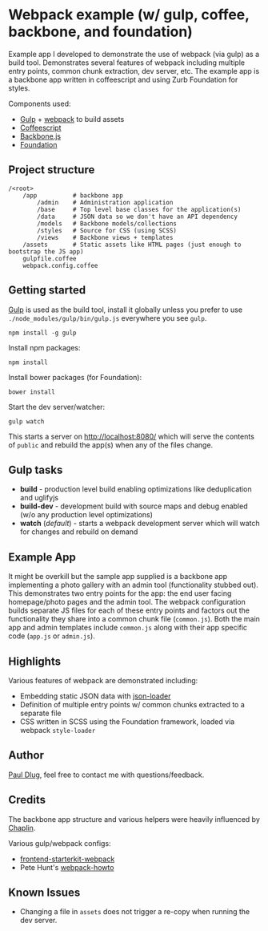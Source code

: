 # Webpack example (w/ gulp, coffee, backbone, and foundation)

Example app I developed to demonstrate the use of webpack (via gulp) as a build
tool. Demonstrates several features of webpack including multiple entry points,
common chunk extraction, dev server, etc. The example app is a backbone app
written in coffeescript and using Zurb Foundation for styles.

Components used:

* [Gulp](http://gulpjs.com/) + [webpack](http://webpack.github.io/) to build assets
* [Coffeescript](http://coffeescript.org/)
* [Backbone.js](backbonejs.org) 
* [Foundation](http://foundation.zurb.com/)

## Project structure

```
/<root>
    /app          # backbone app
        /admin    # Administration application
        /base     # Top level base classes for the application(s)
        /data     # JSON data so we don't have an API dependency
        /models   # Backbone models/collections
        /styles   # Source for CSS (using SCSS)
        /views    # Backbone views + templates
    /assets       # Static assets like HTML pages (just enough to bootstrap the JS app)
    gulpfile.coffee
    webpack.config.coffee
```

## Getting started

[Gulp](http://gulpjs.com/) is used as the build tool, install it globally unless
you prefer to use `./node_modules/gulp/bin/gulp.js` everywhere you see `gulp`.

`npm install -g gulp`

Install npm packages:

`npm install`

Install bower packages (for Foundation):

`bower install`

Start the dev server/watcher:

`gulp watch`

This starts a server on [http://localhost:8080/](http://localhost:8080/) which 
will serve the contents of `public` and rebuild the app(s) when any of the files
change.

## Gulp tasks

* **build** - production level build enabling optimizations like deduplication and uglifyjs
* **build-dev** - development build with source maps and debug enabled (w/o any production level optimizations)
* **watch** (*default*) - starts a webpack development server which will watch for changes and rebuild on demand

## Example App

It might be overkill but the sample app supplied is a backbone app implementing
a photo gallery with an admin tool (functionality stubbed out). This demonstrates
two entry points for the app: the end user facing homepage/photo pages and the
admin tool. The webpack configuration builds separate JS files for each of these
entry points and factors out the functionality they share into a common chunk
file (`common.js`). Both the main app and admin templates include `common.js`
along with their app specific code (`app.js` or `admin.js`).


## Highlights

Various features of webpack are demonstrated including:

* Embedding static JSON data with [json-loader](https://github.com/webpack/json-loader)
* Definition of multiple entry points w/ common chunks extracted to a separate file
* CSS written in SCSS using the Foundation framework, loaded via webpack `style-loader`

## Author

[Paul Dlug](http://pauldlug.com/), feel free to contact me with questions/feedback.


## Credits

The backbone app structure and various helpers were heavily influenced by
[Chaplin](http://chaplinjs.org/).

Various gulp/webpack configs:

* [frontend-starterkit-webpack](https://github.com/starterkits/frontend-starterkit-webpack)
* Pete Hunt's [webpack-howto](https://github.com/petehunt/webpack-howto)

## Known Issues

* Changing a file in `assets` does not trigger a re-copy when running the dev server.
